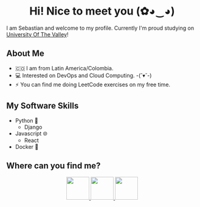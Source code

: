 <h1 align="center"> Hi! Nice to meet you (✿◕‿◕)</h1>

I am Sebastian and welcome to my profile. Currently I'm proud studying on [University Of The Valley](https://www.univalle.edu.co/)!

## About Me
- 🇨🇴 I am from Latin America/Colombia.
- 💻 Interested on DevOps and Cloud Computing. -(˘▾˘-)
- ⚡ You can find me doing LeetCode exercises on my free time.

## My Software Skills
- Python 🐍
  - Django
- Javascript 🌐
  - React
- Docker 🐳

## Where can you find me?
<p align="center">
  <a href= "https://github.com/Seb0927">
    <img src="https://github.com/Seb0927/Seb0927/assets/83418390/bd547e65-7dc0-4c44-8539-9c1c6dd2bfca" height='60'/>
  </a>
  <a href= "https://www.linkedin.com/in/sebasti%C3%A1n-i-30b186213/">
    <img src="https://github.com/Seb0927/Seb0927/assets/83418390/e8bfe64b-4409-4779-8c3d-ae350b55bbd2" height='60'/>
  </a>
  <a href= "https://leetcode.com/Seb0927">
    <img src="https://github.com/Seb0927/Seb0927/assets/83418390/2b458027-1735-4837-8cc5-8e80cd13583f" height='60'/>
  </a>
</p>
